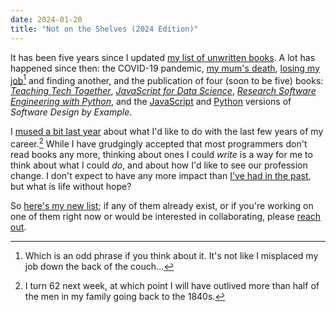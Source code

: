 ```yaml
---
date: 2024-01-20
title: "Not on the Shelves (2024 Edition)"
---
```


It has been five years since I updated [my list of unwritten books][shelves].
A lot has happened since then:
the COVID-19 pandemic,
[my mum's death][mum],
[losing my job][angry][^1] and finding another,
and the publication of four (soon to be five) books:
[*Teaching Tech Together*][t3],
[*JavaScript for Data Science*][js4ds],
[*Research Software Engineering with Python*][rsepy],
and the [JavaScript][sdxjs] and [Python][sdxpy] versions of *Software Design by Example*.

I [mused a bit last year][directions] about
what I'd like to do with the last few years of my career.[^2]
While I have grudgingly accepted that most programmers don't read books any more,
thinking about ones I could *write* is a way for me to think about what I could *do*,
and about how I'd like to see our profession change.
I don't expect to have any more impact than [I've had in the past][influential],
but what is life without hope?

So [here's my new list][shelves];
if any of them already exist,
or if you're working on one of them right now or would be interested in collaborating,
please [reach out](mailto:gvwilson@third-bit.com).

[^1]: Which is an odd phrase if you think about it. It's not like I misplaced my job down the back of the couch…

[^2]: I turn 62 next week, at which point I will have outlived more than half of the men in my family going back to the 1840s.

[angry]: @root/2024/01/14/angry-for-myself/
[directions]: @root/2023/10/15/directions/
[influential]: @root/2020/07/09/acm-sigsoft-award/
[js4ds]: @root/js4ds/
[mum]: @root/2020/01/07/goodbye-mum/
[rsepy]: @root/py-rse/
[sdxjs]: @root/sdxjs/
[sdxpy]: @root/sdxpy/
[shelves]: @root/ideas/not-on-the-shelves/2024/
[t3]: https://teachtogether.tech/
[unwritten]: @root/ideas/not-on-the-shelves/
